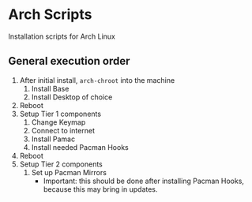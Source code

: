 # Arch Scripts
Installation scripts for Arch Linux

## General execution order
1. After initial install, `arch-chroot` into the machine
    1. Install Base
    2. Install Desktop of choice
2. Reboot
3. Setup Tier 1 components
    1. Change Keymap
    2. Connect to internet
    3. Install Pamac
    4. Install needed Pacman Hooks
4. Reboot
5. Setup Tier 2 components
    1. Set up Pacman Mirrors
        * Important: this should be done after installing Pacman Hooks, because this may bring in updates.
